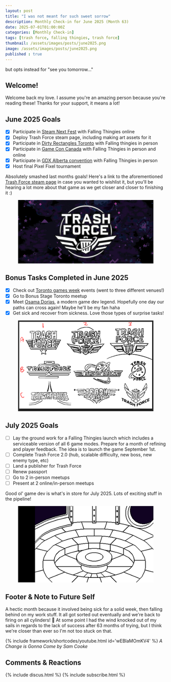 ```yaml
---
layout: post
title: "I was not meant for such sweet sorrow"
description: Monthly Check-in for June 2025 (Month 63)
date: 2025-07-01T01:00:00Z
categories: [Monthly Check-in]
tags: [trash force, falling thingies, trash force]
thumbnail: /assets/images/posts/june2025.png
image: /assets/images/posts/june2025.png
published : true
---
```

but opts instead for "see you tomorrow..."


## Welcome!
Welcome back my love. I assume you're an amazing person because you're reading these! Thanks for your support, it means a lot!


## June 2025 Goals 
  - [x] Participate in [Steam Next Fest](https://store.steampowered.com/sale/nextfest) with Falling Thingies online
  - [x] Deploy Trash Force steam page, including making art assets for it
  - [x] Participate in [Dirty Rectangles Toronto](https://www.dirty-rectangles.com/) with Falling thingies in person
  - [x] Participate in [Game Con Canada](https://gameconcanada.com/) with Falling Thingies in person and online
  - [x] Participate in [GDX Alberta convention](https://www.interactiveartsalberta.org/) with Falling Thingies in person
  - [x] Host final Pixel Fixel tournament

Absolutely smashed last months goals! Here's a link to the aforementioned [Trash Force steam page](https://store.steampowered.com/app/3794650/Trash_Force/) in case you wanted to wishlist it, but you'll be hearing a lot more about that game as we get closer and closer to finishing it :) 

  <figure style="text-align: center;">
  <img src="/assets/images/posts/trashforce.jpg" alt="Trash Force Steam Logo">
  </figure> 

## Bonus Tasks Completed in June 2025
  - [x] Check out [Toronto games week](https://torontogamesweek.com/) events (went to three different venues!)
  - [x] Go to Bonus Stage Toronto meetup
  - [x] Meet [Osama Dorias](https://www.mobygames.com/person/459888/osama-dorias/), a modern game dev legend. Hopefully one day our paths can cross again! Maybe he'll be my fan haha
  - [x] Get sick and recover from sickness. Love those types of surprise tasks!

  <figure style="text-align: center;">
  <img src="/assets/images/posts/trashforcelogos.png" alt="Assorted Logo Ideas">
  </figure> 
   


## July 2025 Goals 
  - [ ] Lay the ground work for a Falling Thingies launch which includes a serviceable version of all 6 game modes. Prepare for a month of refining and player feedback. The idea is to launch the game September 1st.
  - [ ] Complete Trash Force 2.0 (hub, scalable difficulty, new boss, new enemy type, etc)
  - [ ] Land a publisher for Trash Force
  - [ ] Renew passport
  - [ ] Go to 2 in-person meetups
  - [ ] Present at 2 online/in-person meetups

Good ol' game dev is what's in store for July 2025. Lots of exciting stuff in the pipeline!

  <figure style="text-align: center;">
  <img src="/assets/images/posts/trashforcehub.png" alt="Trash Force Hub prototype">
  </figure> 


## Footer & Note to Future Self
A hectic month because it involved being sick for a solid week, then falling behind on my work stuff. It all got sorted out eventually and we're back to firing on all cylinders! 💛 At some point I had the wind knocked out of my sails in regards to the lack of success after 63 months of trying, but I think we're closer than ever so I'm not too stuck on that.

{% include framework/shortcodes/youtube.html id='wEBlaMOmKV4' %}
_A Change is Gonna Come by Sam Cooke_

## Comments & Reactions

{% include discus.html %}
{% include subscribe.html %}